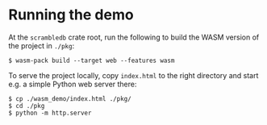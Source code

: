 # Running the demo

At the `scrambledb` crate root, run the following to build the WASM
version of the project in `./pkg`:

```shell
$ wasm-pack build --target web --features wasm
```

To serve the project locally, copy `index.html` to the right directory
and start e.g. a simple Python web server there:

```shell
$ cp ./wasm_demo/index.html ./pkg/
$ cd ./pkg
$ python -m http.server
```
